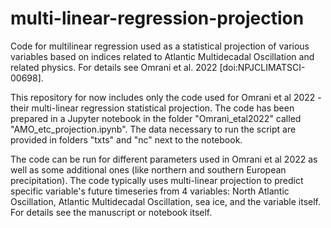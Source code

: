 # multi-linear-regression-projection
Code for multilinear regression used as a statistical projection of various variables based on indices related to Atlantic Multidecadal Oscillation and related physics. For details see Omrani et al. 2022 [doi:NPJCLIMATSCI-00698].

This repository for now includes only the code used for Omrani et al 2022 - their multi-linear regression statistical projection. The code has been prepared in a Jupyter notebook in the folder "Omrani_etal2022" called "AMO_etc_projection.ipynb". The data necessary to run the script are provided in folders "txts" and "nc" next to the notebook. 

The code can be run for different parameters used in Omrani et al 2022 as well as some additional ones (like northern and southern European precipitation). The code typically uses multi-linear projection to predict specific variable's future timeseries from 4 variables: North Atlantic Oscillation, Atlantic Multidecadal Oscillation, sea ice, and the variable itself. For details see the manuscript or notebook itself.
